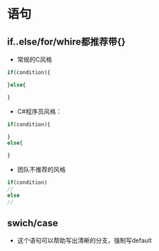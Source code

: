 # 语句

## if..else/for/whire都推荐带{}
+ 常规的C风格
```javascript
if(condition){

}else{

}
```

+ C#程序员风格：
```javascript
if(condition){

}
else{

}
```

+ 团队不推荐的风格
```javascript
if(condition)
//
else
//
```

## swich/case
+ 这个语句可以帮助写出清晰的分支，强制写default
